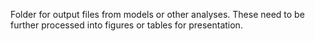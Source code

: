Folder for output files from models or other analyses. These need to be
further processed into figures or tables for presentation.